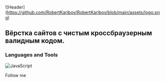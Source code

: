 ![Header] (https://github.com/RobertKaribov/RobertKaribov/blob/main/assets/logo.png)

## Вёрстка сайтов с чистым кроссбраузерным валидным кодом.

### Languages and Tools
![JavaScript](https://img.shields.io/badge/-JavaScript-090909?style=for-the-badge&logo=JavaScript&logoColor=E9D54D)

Follow me